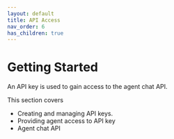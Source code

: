 ```yaml
---
layout: default
title: API Access
nav_order: 6
has_children: true
---
```


# Getting Started

An API key is used to gain access to the agent chat API.

This section covers
- Creating and managing API keys.
- Providing agent access to API key
- Agent chat API

